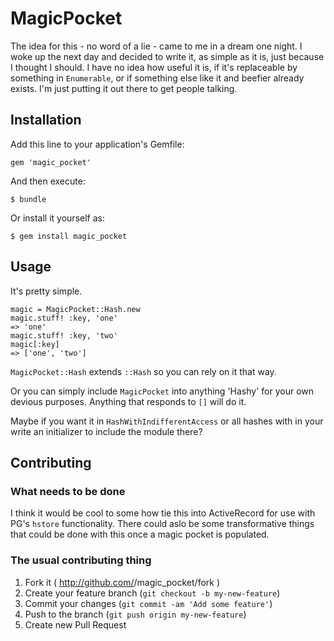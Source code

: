 # MagicPocket

The idea for this - no word of a lie - came to me in a dream one night. I woke up the next day and decided to write it, as simple as it is, just because I thought I should. I have no idea how useful it is, if it's replaceable by something in `Enumerable`, or if something else like it and beefier already exists. I'm just putting it out there to get people talking.

## Installation

Add this line to your application's Gemfile:

    gem 'magic_pocket'

And then execute:

    $ bundle

Or install it yourself as:

    $ gem install magic_pocket

## Usage

It's pretty simple.

    magic = MagicPocket::Hash.new
    magic.stuff! :key, 'one'
    => 'one'
    magic.stuff! :key, 'two'
    magic[:key]
    => ['one', 'two']
    
`MagicPocket::Hash` extends `::Hash` so you can rely on it that way.
    
Or you can simply include `MagicPocket` into anything 'Hashy' for your own devious purposes. Anything that responds to `[]` will do it.

Maybe if you want it in `HashWithIndifferentAccess` or all hashes with in your write an initializer to include the module there?

## Contributing

### What needs to be done

I think it would be cool to some how tie this into ActiveRecord for use with PG's `hstore` functionality. There could aslo be some transformative things that could be done with this once a magic pocket is populated.

### The usual contributing thing

1. Fork it ( http://github.com/<my-github-username>/magic_pocket/fork )
2. Create your feature branch (`git checkout -b my-new-feature`)
3. Commit your changes (`git commit -am 'Add some feature'`)
4. Push to the branch (`git push origin my-new-feature`)
5. Create new Pull Request
